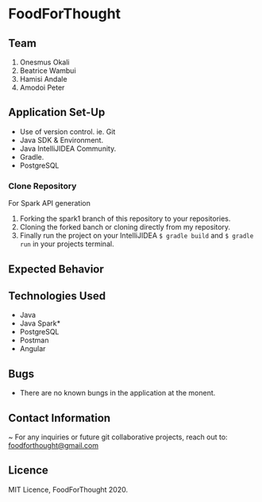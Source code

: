# FoodForThought

## Team
 1. Onesmus Okali
 2. Beatrice Wambui
 3. Hamisi Andale
 4. Amodoi Peter
 
 
 
 ## Application Set-Up
- Use of version control. ie. Git
- Java SDK & Environment.
- Java IntelliJIDEA Community.
- Gradle.
- PostgreSQL

### Clone Repository
For Spark API generation
1. Forking the spark1 branch of this repository to your repositories.
2. Cloning the forked banch or cloning directly from my repository.
3. Finally run the project on your IntelliJIDEA `$ gradle build` and `$ gradle run` in your projects terminal.
## Expected Behavior


## Technologies Used
- Java
- Java Spark*
- PostgreSQL
- Postman
- Angular

## Bugs 
- There are no known bungs in the application at the monent.

## Contact Information
~ For any inquiries or future git collaborative projects, reach out to:
foodforthought@gmail.com

## Licence
MIT Licence, FoodForThought 2020.

